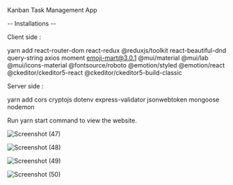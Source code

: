 Kanban Task Management App

-- Installations --

Client side :

yarn add react-router-dom react-redux @reduxjs/toolkit react-beautiful-dnd query-string axios moment emoji-mart@3.0.1 @mui/material @mui/lab @mui/icons-material @fontsource/roboto @emotion/styled @emotion/react @ckeditor/ckeditor5-react @ckeditor/ckeditor5-build-classic

Server side :

yarn add cors cryptojs dotenv express-validator jsonwebtoken mongoose nodemon

Run yarn start command to view the website.

![Screenshot (47)](https://github.com/0username1/KB/assets/102278744/4ec18354-1b56-42b7-832f-36fc5c90606b)

![Screenshot (48)](https://github.com/0username1/KB/assets/102278744/bac82436-eb9b-4ed3-ab9b-4dc98002eabc)

![Screenshot (49)](https://github.com/0username1/KB/assets/102278744/09a5fd91-157c-4d54-8f68-c44f062a82eb)

![Screenshot (50)](https://github.com/0username1/KB/assets/102278744/70c77250-9e8a-4ff9-861b-79507469ed50)



 
